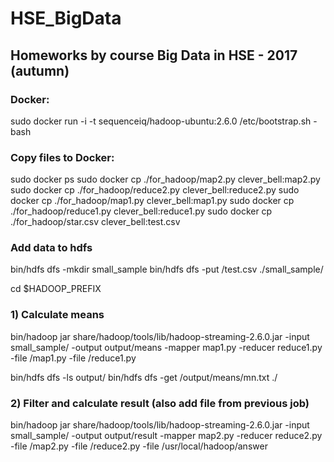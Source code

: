 # HSE_BigData

## Homeworks by course Big Data in HSE - 2017 (autumn)
### Docker:

sudo docker run -i -t sequenceiq/hadoop-ubuntu:2.6.0 /etc/bootstrap.sh -bash
### Copy files to Docker:

sudo docker ps sudo docker cp ./for_hadoop/map2.py clever_bell:map2.py
sudo docker cp ./for_hadoop/reduce2.py clever_bell:reduce2.py
sudo docker cp ./for_hadoop/map1.py clever_bell:map1.py
sudo docker cp ./for_hadoop/reduce1.py clever_bell:reduce1.py
sudo docker cp ./for_hadoop/star.csv clever_bell:test.csv


### Add data to hdfs

bin/hdfs dfs -mkdir small_sample bin/hdfs dfs -put /test.csv ./small_sample/

cd $HADOOP_PREFIX

### 1) Calculate means

bin/hadoop jar share/hadoop/tools/lib/hadoop-streaming-2.6.0.jar -input small_sample/ -output output/means -mapper map1.py -reducer reduce1.py -file /map1.py -file /reduce1.py

bin/hdfs dfs -ls output/ bin/hdfs dfs -get /output/means/mn.txt ./

### 2) Filter and calculate result (also add file from previous job)

bin/hadoop jar share/hadoop/tools/lib/hadoop-streaming-2.6.0.jar -input small_sample/ -output output/result -mapper map2.py -reducer reduce2.py -file /map2.py -file /reduce2.py -file /usr/local/hadoop/answer
